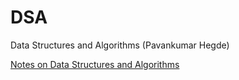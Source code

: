 # DSA
Data Structures and Algorithms (Pavankumar Hegde)

[Notes on Data Structures and Algorithms](https://github.com/coding-guru-org/DSA_in_JAVA/blob/main/README.md)

